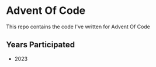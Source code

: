 
# Advent Of Code

This repo contains the code I've written for Advent Of Code

## Years Participated

- 2023

